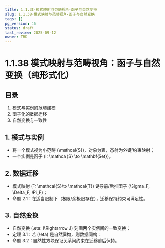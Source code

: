 ```yaml
---
title: 1.1.38-模式映射与范畴视角-函子与自然变换
slug: 1.1.38-模式映射与范畴视角-函子与自然变换
tags: []
pg_version: 16
status: draft
last_review: 2025-09-12
owner: TBD
---
```


# 1.1.38 模式映射与范畴视角：函子与自然变换（纯形式化）

## 目录

1. 模式与实例的范畴建模
2. 函子化的数据迁移
3. 自然变换与一致性

## 1. 模式与实例

- 将一个模式视为小范畴 \(\mathcal{S}\)，对象为表，态射为外键/约束映射；
- 一个实例是函子 \(I: \mathcal{S} \to \mathbf{Set}\)。

## 2. 数据迁移

- 模式映射 \(F: \mathcal{S}\to \mathcal{T}\) 诱导前/后推函子 \(\Sigma_F, \Delta_F, \Pi_F\)；
- 命题 2.1：在适当限制下（极限/余极限存在），迁移保持约束可满足性。

## 3. 自然变换

- 自然变换 \(\eta: I\Rightarrow J\) 刻画两个实例间的一致变换；
- 定理 3.1：若 \(\eta\) 是自然同构，则数据同构；
- 命题 3.2：自然性方块保证关系间约束在迁移前后保持。
